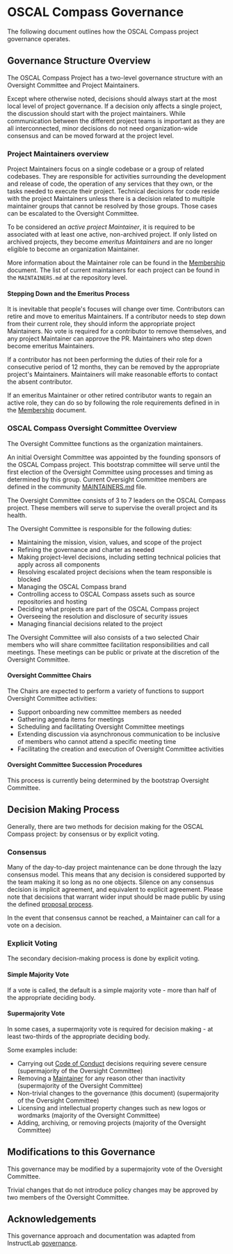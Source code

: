 # OSCAL Compass Governance

The following document outlines how the OSCAL Compass project governance operates.

## Governance Structure Overview

The OSCAL Compass Project has a two-level governance structure with an Oversight Committee and Project Maintainers.

Except where otherwise noted, decisions should always start at the most local level of project governance. If a decision only affects a single project, the discussion should start with the project maintainers. While communication between the different project teams is important as they are all interconnected, minor decisions do not need organization-wide consensus and can be moved forward at the project level.

### Project Maintainers overview

Project Maintainers focus on a single codebase or a group of related codebases. They are responsible for activities surrounding the development and release of code, the operation of any services that they own, or the tasks needed to execute their project. Technical decisions for code reside with the project Maintainers unless there is a decision related to multiple maintainer groups that cannot be resolved by those groups. Those cases can be escalated to the Oversight Committee.

To be considered an _active project Maintainer_, it is required to be associated with at least one active, non-archived project. If only listed on archived projects, they become _emeritus Maintainers_ and are no longer eligible to become an organization Maintainer.

More information about the Maintainer role can be found in the [Membership](./MEMBERSHIP.md) document. The list of current maintainers for each project can be found in the `MAINTAINERS.md` at the repository level.

#### Stepping Down and the Emeritus Process

It is inevitable that people's focuses will change over time. Contributors can retire and move to emeritus Maintainers. If a contributor needs to step down from their current role, they should inform the appropriate project Maintainers. No vote is required for a contributor to remove themselves, and any project Maintainer can approve the PR. Maintainers who step down become emeritus Maintainers.

If a contributor has not been performing the duties of their role for a consecutive period of 12 months, they can be removed by the appropriate project's Maintainers. Maintainers will make reasonable efforts to contact the absent contributor.

If an emeritus Maintainer or other retired contributor wants to regain an active role, they can do so by following the role requirements defined in in the [Membership](./MEMBERSHIP.md) document.

### OSCAL Compass Oversight Committee Overview

The Oversight Committee functions as the organization maintainers.

An initial Oversight Committee was appointed by the founding sponsors of the OSCAL Compass project. This bootstrap committee will serve until the first election of the Oversight Committee using processes and timing as determined by this group. Current Oversight Committee members are defined in the community [MAINTAINERS.md](./MAINTAINERS.md) file.

The Oversight Committee consists of 3 to 7 leaders on the OSCAL Compass project. These members will serve to supervise the overall project and its health.

The Oversight Committee is responsible for the following duties:

* Maintaining the mission, vision, values, and scope of the project
* Refining the governance and charter as needed
* Making project-level decisions, including setting technical policies that apply across all components
* Resolving escalated project decisions when the team responsible is blocked
* Managing the OSCAL Compass brand
* Controlling access to OSCAL Compass assets such as source repositories and hosting
* Deciding what projects are part of the OSCAL Compass project
* Overseeing the resolution and disclosure of security issues
* Managing financial decisions related to the project

The Oversight Committee will also consists of a two selected Chair members who will share committee facilitation responsibilities and call meetings. These meetings can be public or private at the discretion of the Oversight Committee.

#### Oversight Committee Chairs

The Chairs are expected to perform a variety of functions to support Oversight Committee activities:

- Support onboarding new committee members as needed
- Gathering agenda items for meetings
- Scheduling and facilitating Oversight Committee meetings
- Extending discussion via asynchronous communication to be inclusive of members who cannot attend a specific meeting time
- Facilitating the creation and execution of Oversight Committee activities

#### Oversight Committee Succession Procedures

This process is currently being determined by the bootstrap Oversight Committee.

## Decision Making Process

Generally, there are two methods for decision making for the OSCAL Compass project: by consensus or by explicit voting.

### Consensus

Many of the day-to-day project maintenance can be done through the lazy consensus model. This means that any decision is considered supported by the team making it so long as no one objects. Silence on any consensus decision is implicit agreement, and equivalent to explicit agreement. Please note that decisions that warrant wider input should be made public by using the defined [proposal process](./proposals/README.md).

In the event that consensus cannot be reached, a Maintainer can call for a vote on a decision.

### Explicit Voting

The secondary decision-making process is done by explicit voting. 

#### Simple Majority Vote

If a vote is called, the default is a simple majority vote - more than half of the appropriate deciding body.

#### Supermajority Vote

In some cases, a supermajority vote is required for decision making - at least two-thirds of the appropriate deciding body.

Some examples include:

* Carrying out [Code of Conduct](https://oscal-compass.github.io/compliance-trestle/mkdocs_code_of_conduct/) decisions requiring severe censure (supermajority of the Oversight Committee)
* Removing a [Maintainer](./MAINTAINERS.md) for any reason other than inactivity (supermajority of the Oversight Committee)
* Non-trivial changes to the governance (this document) (supermajority of the Oversight Committee)
* Licensing and intellectual property changes such as new logos or wordmarks (majority of the Oversight Committee)
* Adding, archiving, or removing projects (majority of the Oversight Committee)

## Modifications to this Governance

This governance may be modified by a supermajority vote of the Oversight Committee.

Trivial changes that do not introduce policy changes may be approved by two members of the Oversight Committee.

## Acknowledgements

This governance approach and documentation was adapted from InstructLab [governance](https://github.com/instructlab/community/blob/main/GOVERNANCE.md).

